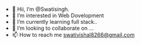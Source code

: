 - 👋 Hii, I’m @Swatisingh.
- 👀 I’m interested in Web Dovelopment 
- 🌱 I’m currently learning full stack..
- 💞️ I’m looking to collaborate on ...
- 📫 How to reach me swativishal8266@gmail.com

<!---
Swatisinghfw22-0003/Swatisinghfw22-0003 is a ✨ special ✨ repository because its `README.md` (this file) appears on your GitHub profile.
You can click the Preview link to take a look at your changes.
--->
